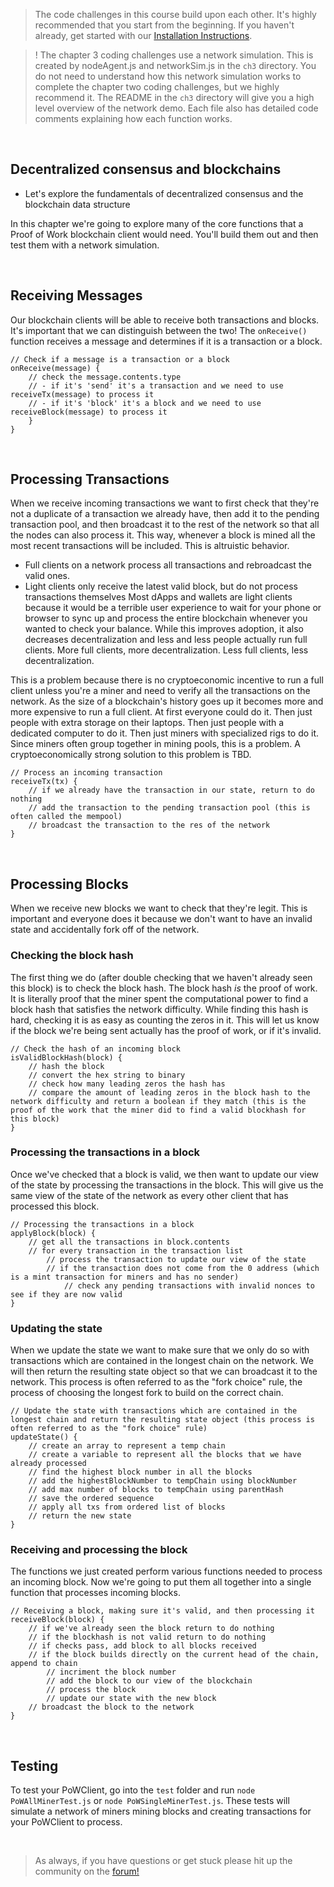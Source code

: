 > The code challenges in this course build upon each other. It's highly recommended that you start from the beginning. If you haven't already, get started with our [Installation Instructions](https://www.burrrata.ch/ces-website/docs/en/sync/dev-env-setup).

> ! The chapter 3 coding challenges use a network simulation. This is created by nodeAgent.js and networkSim.js in the `ch3` directory. You do not need to understand how this network simulation works to complete the chapter two coding challenges, but we highly recommend it. The README in the `ch3` directory will give you a high level overview of the network demo. Each file also has detailed code comments explaining how each function works.

<br />

## Decentralized consensus and blockchains
- Let's explore the fundamentals of decentralized consensus and the blockchain data structure

In this chapter we're going to explore many of the core functions that a Proof of Work blockchain client would need. You'll build them out and then test them with a network simulation.

<br />

## Receiving Messages

Our blockchain clients will be able to receive both transactions and blocks. It's important that we can distinguish between the two! The `onReceive()` function receives a message and determines if it is a transaction or a block.

```
// Check if a message is a transaction or a block
onReceive(message) {
	// check the message.contents.type
	// - if it's 'send' it's a transaction and we need to use receiveTx(message) to process it
	// - if it's 'block' it's a block and we need to use receiveBlock(message) to process it
	}
}
```

<br />

## Processing Transactions

When we receive incoming transactions we want to first check that they're not a duplicate of a transaction we already have, then add it to the pending transaction pool, and then broadcast it to the rest of the network so that all the nodes can also process it. This way, whenever a block is mined all the most recent transactions will be included. This is altruistic behavior.
- Full clients on a network process all transactions and rebroadcast the valid ones.
- Light clients only receive the latest valid block, but do not process transactions themselves
		Most dApps and wallets are light clients because it would be a terrible user experience to wait for your phone or browser to sync up and process the entire blockchain whenever you wanted to check your balance. While this improves adoption, it also decreases decentralization and less and less people actually run full clients. More full clients, more decentralization. Less full clients, less decentralization.

This is a problem because there is no cryptoeconomic incentive to run a full client unless you're a miner and need to verify all the transactions on the network. As the size of a blockchain's history goes up it becomes more and more expensive to run a full client. At first everyone could do it. Then just people with extra storage on their laptops. Then just people with a dedicated computer to do it. Then just miners with specialized rigs to do it. Since miners often group together in mining pools, this is a problem. A cryptoeconomically strong solution to this problem is TBD.
```
// Process an incoming transaction
receiveTx(tx) {
	// if we already have the transaction in our state, return to do nothing
	// add the transaction to the pending transaction pool (this is often called the mempool)
	// broadcast the transaction to the res of the network
}
```

<br />

## Processing Blocks

When we receive new blocks we want to check that they're legit. This is important and everyone does it because we don't want to have an invalid state and accidentally fork off of the network.

### Checking the block hash

The first thing we do (after double checking that we haven't already seen this block) is to check the block hash. The block hash _is_ the proof of work. It is literally proof that the miner spent the computational power to find a block hash that satisfies the network difficulty. While finding this hash is hard, checking it is as easy as counting the zeros in it. This will let us know if the block we're being sent actually has the proof of work, or if it's invalid.
```
// Check the hash of an incoming block
isValidBlockHash(block) {
	// hash the block
	// convert the hex string to binary
	// check how many leading zeros the hash has
	// compare the amount of leading zeros in the block hash to the network difficulty and return a boolean if they match (this is the proof of the work that the miner did to find a valid blockhash for this block)
}
```

### Processing the transactions in a block

Once we've checked that a block is valid, we then want to update our view of the state by processing the transactions in the block. This will give us the same view of the state of the network as every other client that has processed this block.
```
// Processing the transactions in a block
applyBlock(block) {
	// get all the transactions in block.contents
	// for every transaction in the transaction list
		// process the transaction to update our view of the state
		// if the transaction does not come from the 0 address (which is a mint transaction for miners and has no sender)
			// check any pending transactions with invalid nonces to see if they are now valid
}
```

### Updating the state
When we update the state we want to make sure that we only do so with transactions which are contained in the longest chain on the network. We will then return the resulting state object so that we can broadcast it to the network. This process is often referred to as the "fork choice" rule, the process of choosing the longest fork to build on the correct chain.
```
// Update the state with transactions which are contained in the longest chain and return the resulting state object (this process is often referred to as the "fork choice" rule)
updateState() {
	// create an array to represent a temp chain
	// create a variable to represent all the blocks that we have already processed
	// find the highest block number in all the blocks
	// add the highestBlockNumber to tempChain using blockNumber
	// add max number of blocks to tempChain using parentHash
	// save the ordered sequence
	// apply all txs from ordered list of blocks
	// return the new state
}
```

### Receiving and processing the block

The functions we just created perform various functions needed to process an incoming block. Now we're going to put them all together into a single function that processes incoming blocks.
```
// Receiving a block, making sure it's valid, and then processing it
receiveBlock(block) {
	// if we've already seen the block return to do nothing
	// if the blockhash is not valid return to do nothing
	// if checks pass, add block to all blocks received
	// if the block builds directly on the current head of the chain, append to chain
		// incriment the block number
		// add the block to our view of the blockchain
		// process the block
		// update our state with the new block
	// broadcast the block to the network
}
```

<br />

## Testing

To test your PoWClient, go into the `test` folder and run `node PoWAllMinerTest.js` or `node PoWSingleMinerTest.js`. These tests will simulate a network of miners mining blocks and creating transactions for your PoWClient to process.

<br />

> As always, if you have questions or get stuck please hit up the community on the [forum!](https://forum.cryptoeconomics.study)
